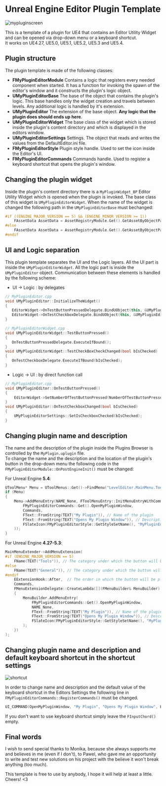 # Unreal Engine Editor Plugin Template

![mypluginscreen](https://github.com/zompi2/UE4EditorPluginTemplate/assets/7863125/1f97fac7-6369-431a-8446-e38c1a16c484)

This is a template of a plugin for UE4 that contains an Editor Utility Widget and can be opened via drop-down menu or a keyboard shortcut.  
It works on UE4.27, UE5.0, UE5.1, UE5.2, UE5.3 and UE5.4.

## Plugin structure

The plugin template is made of the following classes:

* **FMyPluginEditorModule**
Contains a logic that registers every needed component when started. It has a function for invoking the spawn of the editor's window and it constructs the plugin's logic object.
* **UMyPluginEditorBase**
The base of the object that contains the plugin's logic. This base handles only the widget creation and travels between levels. Any additional logic is handled by it's extension.
* **UMyPluginEditor**
The extension of the base object. **Any logic that the plugin does should ends up here**.
* **UMyPluginEditorWidget**
The base class of the widget which is stored inside the plugin's content directory and which is displayed in the editors window.
* **UMyPluginEditorSettings**
Settings. The object that reads and writes the values from the DefaultEditor.ini file.
* **FMyPluginEditorStyle**
Plugin style handle. Used to set the icon inside the Editor's UI.
* **FMyPluginEditorCommands**
Commands handle. Used to register a keyboard shortcut that opens the plugin's window.

## Changing the plugin widget
Inside the plugin's content directory there is a `MyPluginWidget_BP` Editor Utility Widget which is opened when the plugin is invoked. The base class of this widget is `UMyPluginEditorWidget`. When the name of the widget is changed the following path in the `UMyPluginEditorBase` must bechanged:

``` cpp
#if ((ENGINE_MAJOR_VERSION == 5) && (ENGINE_MINOR_VERSION >= 1))
    FAssetData AssetData = AssetRegistryModule.Get().GetAssetByObjectPath(FSoftObjectPath("/MyPlugin/MyPluginWidget_BP.MyPluginWidget_BP"));
#else
    FAssetData AssetData = AssetRegistryModule.Get().GetAssetByObjectPath("/MyPlugin/MyPluginWidget_BP.MyPluginWidget_BP");
#endif
```

## UI and Logic separation
This plugin template separates the UI and the Logic layers. All the UI part is inside the `UMyPluginEditorWidget`. All the logic part is inside the `UMyPluginEditor` object. Communication between these elements is handled by the following scheme:
 * UI -> Logic : by delegates
 ``` cpp
// MyPluginEditor.cpp
void UMyPluginEditor::InitializeTheWidget()
{
    EditorWidget->OnTestButtonPressedDelegate.BindUObject(this, &UMyPluginEditor::OnTestButtonPressed);
    EditorWidget->OnTestCheckboxDelegate.BindUObject(this, &UMyPluginEditor::OnTestCheckboxChanged);
}

// MyPluginEditorWidget.cpp
void UMyPluginEditorWidget::TestButtonPressed()
{
    OnTestButtonPressedDelegate.ExecuteIfBound();
}
void UMyPluginEditorWidget::TestCheckBoxCheckChanged(bool bIsChecked)
{
    OnTestCheckboxDelegate.ExecuteIfBound(bIsChecked);
}

```
 * Logic -> UI : by direct function call
``` cpp
// MyPluginEditor.cpp
void UMyPluginEditor::OnTestButtonPressed()
{
    EditorWidget->SetNumberOfTestButtonPressed(NumberOfTestButtonPressed);
}
void UMyPluginEditor::OnTestCheckboxChanged(bool bIsChecked)
{
    UMyPluginEditorSettings::SetIsCheckboxChecked(bIsChecked);
}
```

## Changing plugin name and description
The name and the description of the plugin inside the Plugins Browser is controlled by the `MyPlugin.uplugin` file.  
To change the name and the description and the location of the plugin's button in the drop-down menu the following code in the `FMyPluginEditorModule::OnPostEngineInit()` must be changed:

For Unreal Engine **5.4**:

``` cpp
UToolMenu* Menu = UToolMenus::Get()->FindMenu("LevelEditor.MainMenu.Tools"); // The category under which the button will be placed
if (Menu)
{
    Menu->AddMenuEntry(NAME_None, FToolMenuEntry::InitMenuEntryWithCommandList(
        FMyPluginEditorCommands::Get().OpenMyPluginWindow,
        Commands,
        FText::FromString(TEXT("My Plugin")), // Name of the plugin
        FText::FromString(TEXT("Opens My Plugin Window")), // Description of the plugin
        FSlateIcon(FMyPluginEditorStyle::GetStyleSetName(), "MyPluginEditorStyle.MenuIcon")
    ));
}
```

For Unreal Engine **4.27-5.3**:

``` cpp
MainMenuExtender->AddMenuExtension(
#if (ENGINE_MAJOR_VERSION == 5)
    FName(TEXT("Tools")), // The category under which the button will be placed
#else
    FName(TEXT("General")), // The category under which the button will be placed
#endif
    EExtensionHook::After,  // The order in which the button will be placed in the pointed category
    Commands,
    FMenuExtensionDelegate::CreateLambda([](FMenuBuilder& MenuBuilder)
    {
        MenuBuilder.AddMenuEntry(
            FMyPluginEditorCommands::Get().OpenMyPluginWindow,
            NAME_None,
            FText::FromString(TEXT("My Plugin")), // Name of the plugin
            FText::FromString(TEXT("Opens My Plugin Window")), // Description of the plugin
            FSlateIcon(FMyPluginEditorStyle::GetStyleSetName(), "MyPluginEditorStyle.MenuIcon")
        );
    })
);
```

## Changing plugin name and description and default keyboard shortcut in the shortcut settings

![shortcut](https://github.com/zompi2/UE4EditorPluginTemplate/assets/7863125/077bdac3-e531-48c1-9fd8-403381196496)

In order to change name and description and the default value of the keyboard shortcut in the Editors Settings the following line in `FMyPluginEditorCommands::RegisterCommands()` must be changed.
``` cpp
UI_COMMAND(OpenMyPluginWindow, "My Plugin", "Opens My Plugin Window", EUserInterfaceActionType::Check, FInputChord(EModifierKey::Shift | EModifierKey::Alt, EKeys::M));
```
If you don't want to use keyboard shortcut simply leave the `FInputChord()` empty.

## Final words

I wish to send special thanks to Monika, because she always supports me and believes in me (even if I don't), to Pawel, who gave me an opportunity to write and test new solutions on his project with the believe it won't break anything (too much).

This template is free to use by anybody, I hope it will help at least a little. Cheers! <3
